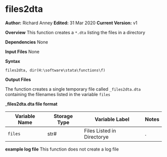 # files2dta
__Author:__ Richard Anney
__Edited:__ 31 Mar 2020
__Current Version:__ v1

__Overview__
This function creates a ``*.dta`` listing the files in a directory

__Dependencies__
None

__Input Files__
None

__Syntax__

```
files2dta, dir(H:\software\stata\functions\f)
```

__Output Files__

The function creates a single temporary file called ``_files2dta.dta`` containing the filenames listed in the variable ``files``



___files2dta.dta file format__

| Variable Name | Storage Type | Variable Label | Notes |
|--------|--------|--------|--------|
|``files``|str#|Files Listed in Directorye|.|



__example log file__
This function does not create a log file
